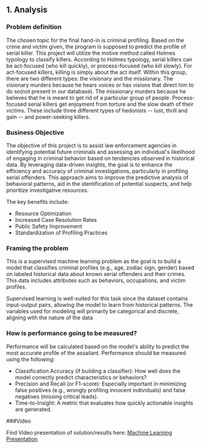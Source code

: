 ## 1. Analysis
### Problem definition
The chosen topic for the final hand-in is criminal profiling. Based on the crime and victim given, the program is supposed to predict the profile of serial killer. This project will utilize the motive method called Holmes typology to classify killers. ­Acc­ording to Holmes typology, serial killers can be act-focused (who kill quickly), or process-focused (who kill slowly).  For act-focused killers, killing is simply about the act itself. 
Within this group, there are two different types: the visionary and the missionary.
The visionary murders because he hears voices or has visions that direct him to do so(not present in our database). The missionary murders because he believes that he is meant to get rid of a particular group of people.
Process-focused serial killers get enjoyment from torture and the slow death of their victims. 
These include three different types of hedonists -- lust, thrill and gain -- and power-seeking killers.

### Business Objective
The objective of this project is to assist law enforcement agencies in identifying potential future criminals and assessing an individual's likelihood of engaging in criminal behavior based on tendencies observed in historical data. By leveraging data-driven insights, the goal is to enhance the efficiency and accuracy of criminal investigations, particularly in profiling serial offenders. This approach aims to improve the predictive analysis of behavioral patterns, aid in the identification of potential suspects, and help prioritize investigative resources.

The key benefits include:

* Resource Optimization
* Increased Case Resolution Rates
* Public Safety Improvement
* Standardization of Profiling Practices

### Framing the problem
This is a supervised machine learning problem as the goal is to build a model that classifies criminal profiles (e.g., age, zodiac sign, gender) based on labeled historical data about known serial offenders and their crimes. This data includes attributes such as behaviors, occupations, and victim profiles.

Supervised learning is well-suited for this task since the dataset contains input-output pairs, allowing the model to learn from historical patterns. The variables used for modeling will primarily be categorical and discrete, aligning with the nature of the data

### How is performance going to be measured?
Performance will be calculated based on the model's ability to predict the most accurate profile of the assailant.
Performance should be measured using the following:
* Classification Accuracy (if building a classifier): How well does the model correctly predict characteristics or behaviors?
* Precision and Recall (or F1-score): Especially important in minimizing false positives (e.g., wrongly profiling innocent individuals) and false negatives (missing critical leads).
* Time-to-Insight: A metric that evaluates how quickly actionable insights are generated.

###Video

Find Video presentation of solution/results here: [Machine Learning Presentation](https://www.youtube.com/watch?v=hH_-rkpCaDY)
